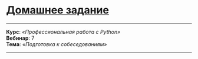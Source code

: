 # [Домашнее задание](https://github.com/netology-code/py-homeworks-advanced/tree/master/7.Interview)

---

**Курс**: _«Профессиональная работа с Python»_  
**Вебинар**: 7    
**Тема**: _«Подготовка к собеседованиям»_

---
